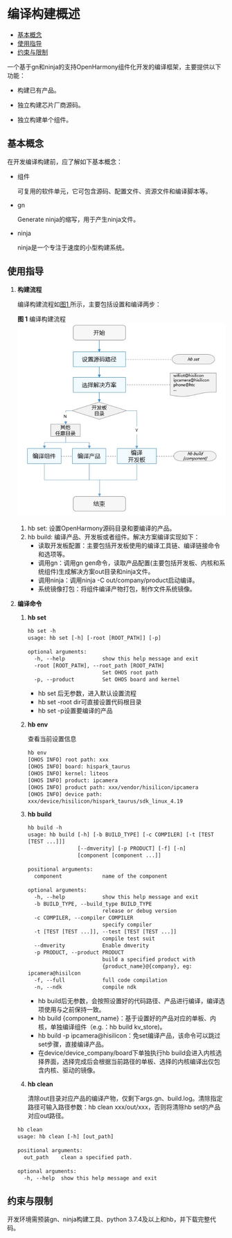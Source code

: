 # 编译构建概述<a name="ZH-CN_TOPIC_0000001060646620"></a>

-   [基本概念](#section175012297491)
-   [使用指导](#section193961322175011)
-   [约束与限制](#section2029921310472)

一个基于gn和ninja的支持OpenHarmony组件化开发的编译框架，主要提供以下功能：

-   构建已有产品。

-   独立构建芯片厂商源码。
-   独立构建单个组件。

## 基本概念<a name="section175012297491"></a>

在开发编译构建前，应了解如下基本概念：

-   组件

    可复用的软件单元，它可包含源码、配置文件、资源文件和编译脚本等。

-   gn

    Generate ninja的缩写，用于产生ninja文件。

-   ninja

    ninja是一个专注于速度的小型构建系统。


## 使用指导<a name="section193961322175011"></a>

1.  **构建流程**

    编译构建流程如[图1 ](#fig9744112715161)所示，主要包括设置和编译两步：

    **图 1**  编译构建流程<a name="fig9744112715161"></a>  
    ![](figures/编译构建流程.jpg "编译构建流程")

    1.  hb set: 设置OpenHarmony源码目录和要编译的产品。
    2.  hb build: 编译产品、开发板或者组件。解决方案编译实现如下：
        -   读取开发板配置：主要包括开发板使用的编译工具链、编译链接命令和选项等。
        -   调用gn：调用gn gen命令，读取产品配置\(主要包括开发板、内核和系统组件\)生成解决方案out目录和ninja文件。
        -   调用ninja：调用ninja -C out/company/product启动编译。
        -   系统镜像打包：将组件编译产物打包，制作文件系统镜像。


2.  **编译命令**

    1.  **hb set**

        ```
        hb set -h
        usage: hb set [-h] [-root [ROOT_PATH]] [-p]
        
        optional arguments:
          -h, --help            show this help message and exit
          -root [ROOT_PATH], --root_path [ROOT_PATH]
                                Set OHOS root path
          -p, --product         Set OHOS board and kernel
        ```

        -   hb set 后无参数，进入默认设置流程
        -   hb set -root dir可直接设置代码根目录
        -   hb set -p设置要编译的产品

    2.  **hb env**

        查看当前设置信息

        ```
        hb env
        [OHOS INFO] root path: xxx
        [OHOS INFO] board: hispark_taurus
        [OHOS INFO] kernel: liteos
        [OHOS INFO] product: ipcamera
        [OHOS INFO] product path: xxx/vendor/hisilicon/ipcamera
        [OHOS INFO] device path: xxx/device/hisilicon/hispark_taurus/sdk_linux_4.19
        ```

    3.  **hb build**

        ```
        hb build -h
        usage: hb build [-h] [-b BUILD_TYPE] [-c COMPILER] [-t [TEST [TEST ...]]]
                        [--dmverity] [-p PRODUCT] [-f] [-n]
                        [component [component ...]]
        
        positional arguments:
          component             name of the component
        
        optional arguments:
          -h, --help            show this help message and exit
          -b BUILD_TYPE, --build_type BUILD_TYPE
                                release or debug version
          -c COMPILER, --compiler COMPILER
                                specify compiler
          -t [TEST [TEST ...]], --test [TEST [TEST ...]]
                                compile test suit
          --dmverity            Enable dmverity
          -p PRODUCT, --product PRODUCT
                                build a specified product with
                                {product_name}@{company}, eg: ipcamera@hisilcon
          -f, --full            full code compilation
          -n, --ndk             compile ndk
        ```

        -   hb build后无参数，会按照设置好的代码路径、产品进行编译，编译选项使用与之前保持一致。
        -   hb build \{component\_name\}：基于设置好的产品对应的单板、内核，单独编译组件（e.g.：hb build kv\_store\)。
        -   hb build -p ipcamera@hisilicon：免set编译产品，该命令可以跳过set步骤，直接编译产品。
        -   在device/device\_company/board下单独执行hb build会进入内核选择界面，选择完成后会根据当前路径的单板、选择的内核编译出仅包含内核、驱动的镜像。

    4.  **hb clean**

        清除out目录对应产品的编译产物，仅剩下args.gn、build.log。清除指定路径可输入路径参数：hb clean xxx/out/xxx，否则将清除hb set的产品对应out路径。


    ```
    hb clean
    usage: hb clean [-h] [out_path]
    
    positional arguments:
      out_path    clean a specified path.
    
    optional arguments:
      -h, --help  show this help message and exit
    ```


## 约束与限制<a name="section2029921310472"></a>

开发环境需预装gn、ninja构建工具、python 3.7.4及以上和hb，并下载完整代码。

